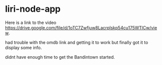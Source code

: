 # liri-node-app

Here is a link to the video https://drive.google.com/file/d/1oTC7Zwfjuw8Lacrplskp54cu175WTlCw/view.

had trouble with the omdb link and getting it to work but finally got it to display some info.

didnt have enough time to get the Bandintown started.